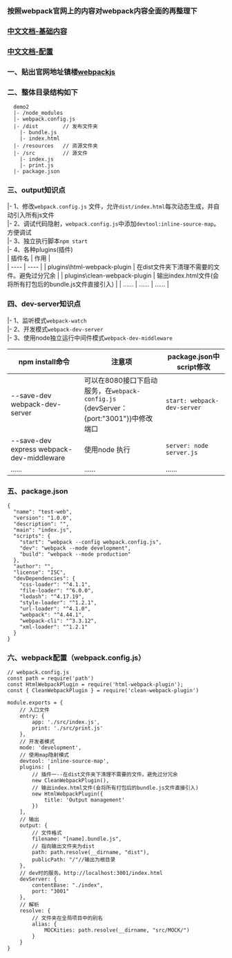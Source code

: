 ### 按照webpack官网上的内容对webpack内容全面的再整理下
### [中文文档-基础内容](https://www.webpackjs.com/guides/getting-started/)
### [中文文档-配置](https://www.webpackjs.com/configuration//)
### 一、贴出官网地址镇楼[webpackjs](https://www.webpackjs.com/)
### 二、整体目录结构如下
```
  demo2
  |- /node_modules
  |- webpack.config.js
  |- /dist        // 发布文件夹
    |- bundle.js
    |- index.html
  |- /resources   // 资源文件夹
  |- /src         // 源文件
    |- index.js
    |- print.js
  |- package.json
```
### 三、output知识点
|- 1、修改`webpack.config.js` 文件，允许`dist/index.html`每次动态生成，并自动引入所有js文件<br/>
|- 2、调试代码隐射，`webpack.config.js`中添加`devtool:inline-source-map`。方便调试<br/>
|- 3、独立执行脚本`npm start`<br/>
|- 4、各种plugins(插件)<br/>
|  插件名   | 作用  |  
|  ----  | ----  |
| plugins\html-webpack-plugin  | 在dist文件夹下清理不需要的文件。避免过分冗余 |
| plugins\clean-webpack-plugin  | 输出index.html文件(会将所有打包后的bundle.js文件直接引入) |
| ......  | ...... | ...... |

### 四、dev-server知识点
|- 1、监听模式`webpack-watch`<br/>
|- 2、开发模式`webpack-dev-server`<br/>
|- 3、使用node独立运行中间件模式`webpack-dev-middleware`<br/>

|  npm install命令   | 注意项  |  package.json中<br/>script修改|
|  ----  | ----  | ---- |
|  --save-dev webpack-dev-server | 可以在8080接口下启动服务，在`webpack-config.js` <br/>{devServer：{port:"3001"}}中修改端口 | `start: webpack-dev-server` |
|  --save-dev express webpack-dev-middleware  | 使用node 执行 | `server: node server.js`|
| ......  | ...... | ...... |

### 五、package.json
```
{
  "name": "test-web",
  "version": "1.0.0",
  "description": "",
  "main": "index.js",
  "scripts": {
    "start": "webpack --config webpack.config.js",
    "dev": "webpack --mode development",
    "build": "webpack --mode production"
  },
  "author": "",
  "license": "ISC",
  "devDependencies": {
    "css-loader": "^4.1.1",
    "file-loader": "^6.0.0",
    "lodash": "^4.17.19",
    "style-loader": "^1.2.1",
    "url-loader": "^4.1.0",
    "webpack": "^4.44.1",
    "webpack-cli": "^3.3.12",
    "xml-loader": "^1.2.1"
  }
}

```
### 六、webpack配置（webpack.config.js）
```
// webpack.config.js
const path = require('path')
const HtmlWebpackPlugin = require('html-webpack-plugin');
const { CleanWebpackPlugin } = require('clean-webpack-plugin')

module.exports = {
    // 入口文件
    entry: {
        app: './src/index.js',
        print: './src/print.js'
    },
    // 开发者模式
    mode: 'development',
    // 使用map隐射模式
    devtool: 'inline-source-map',
    plugins: [
        // 插件一--在dist文件夹下清理不需要的文件。避免过分冗余
        new CleanWebpackPlugin(),
        // 输出index.html文件(会将所有打包后的bundle.js文件直接引入)
        new HtmlWebpackPlugin({
            title: 'Output management'
        })
    ],
    // 输出
    output: {
        // 文件格式 
        filename: "[name].bundle.js",
        // 指向输出文件夹为dist
        path: path.resolve(__dirname, "dist"),
        publicPath: "/"//输出为根目录
    },
    // dev时的服务。http://localhost:3001/index.html
    devServer: {
        contentBase: "./index",
        port: "3001"
    },
    // 解析
    resolve: {
        // 文件夹在全局项目中的别名
        alias: {
            MOCKities: path.resolve(__dirname, "src/MOCK/")
        }
    }
}
```
